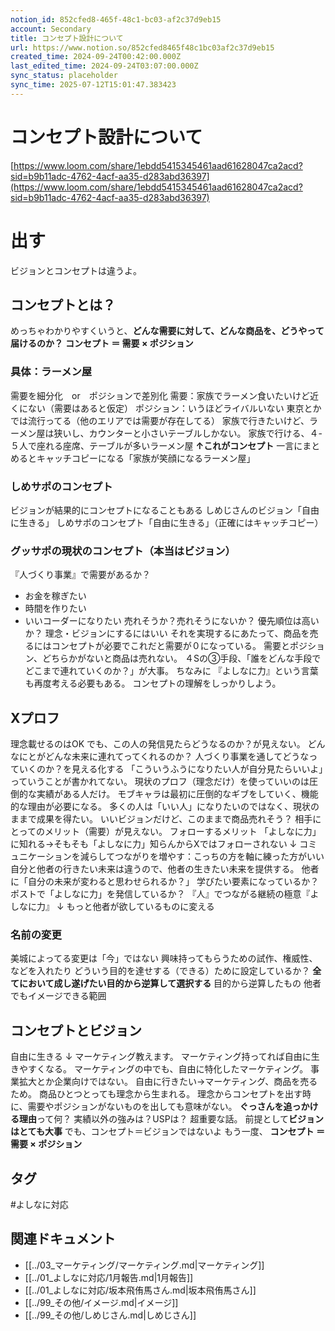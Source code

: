 ```yaml
---
notion_id: 852cfed8-465f-48c1-bc03-af2c37d9eb15
account: Secondary
title: コンセプト設計について
url: https://www.notion.so/852cfed8465f48c1bc03af2c37d9eb15
created_time: 2024-09-24T00:42:00.000Z
last_edited_time: 2024-09-24T03:07:00.000Z
sync_status: placeholder
sync_time: 2025-07-12T15:01:47.383423
---
```

# コンセプト設計について

[https://www.loom.com/share/1ebdd5415345461aad61628047ca2acd?sid=b9b11adc-4762-4acf-aa35-d283abd36397](https://www.loom.com/share/1ebdd5415345461aad61628047ca2acd?sid=b9b11adc-4762-4acf-aa35-d283abd36397)
# 出す
ビジョンとコンセプトは違うよ。
## コンセプトとは？
めっちゃわかりやすくいうと、**どんな需要に対して、どんな商品を、どうやって届けるのか？**
**コンセプト ＝ 需要 × ポジション**
### 具体：ラーメン屋
需要を細分化　or　ポジションで差別化
需要：家族でラーメン食いたいけど近くにない（需要はあると仮定）
ポジション：いうほどライバルいない
東京とかでは流行ってる（他のエリアでは需要が存在してる）
家族で行きたいけど、ラーメン屋は狭いし、カウンターと小さいテーブルしかない。
家族で行ける、４-５人で座れる座席、テーブルが多いラーメン屋
**↑これがコンセプト**
一言にまとめるとキャッチコピーになる「家族が笑顔になるラーメン屋」
### しめサポのコンセプト
ビジョンが結果的にコンセプトになることもある
しめじさんのビジョン「自由に生きる」
しめサポのコンセプト「自由に生きる」（正確にはキャッチコピー）
### グッサポの現状のコンセプト（本当はビジョン）
『人づくり事業』で需要があるか？
- お金を稼ぎたい
- 時間を作りたい
- いいコーダーになりたい
売れそうか？売れそうにないか？
優先順位は高いか？
理念・ビジョンにするにはいい
それを実現するにあたって、商品を売るにはコンセプトが必要でこれだと需要が０になっている。
需要とポジション、どちらかがないと商品は売れない。
４Sの③手段、「誰をどんな手段でどこまで連れていくのか？」が大事。
ちなみに
『よしなに力』という言葉も再度考える必要もある。
コンセプトの理解をしっかりしよう。
## Xプロフ
理念載せるのはOK
でも、この人の発信見たらどうなるのか？が見えない。
どんなにとがどんな未来に連れてってくれるのか？
人づくり事業を通してどうなっていくのか？を見える化する
「こういうふうになりたい人が自分見たらいいよ」っていうことが書かれてない。
現状のプロフ（理念だけ）を使っていいのは圧倒的な実績がある人だけ。
モブキャラは最初に圧倒的なギブをしていく、機能的な理由が必要になる。
多くの人は「いい人」になりたいのではなく、現状のままで成果を得たい。
いいビジョンだけど、このままで商品売れそう？
相手にとってのメリット（需要）が見えない。
フォローするメリット
「よしなに力」に知れる→そもそも「よしなに力」知らんからXではフォローされない
↓
コミュニケーションを減らしてつながりを増やす：こっちの方を軸に練った方がいい
自分と他者の行きたい未来は違うので、他者の生きたい未来を提供する。
他者に「自分の未来が変わると思わせられるか？」
学びたい要素になっているか？
ポストで「よしなに力」を発信しているか？
『人』でつながる継続の極意『よしなに力』
↓
もっと他者が欲しているものに変える
### 名前の変更
美城によってる変更は「今」ではない
興味持ってもらうための試作、権威性、などを入れたり
どういう目的を達せする（できる）ために設定しているか？
**全てにおいて成し遂げたい目的から逆算して選択する**
目的から逆算したもの
他者でもイメージできる範囲
## コンセプトとビジョン
自由に生きる
↓
マーケティング教えます。
マーケティング持ってれば自由に生きやすくなる。
マーケティングの中でも、自由に特化したマーケティング。
事業拡大とか企業向けではない。
自由に行きたい→マーケティング、商品を売るため。
商品ひとつとっても理念から生まれる。
理念からコンセプトを出す時に、需要やポジションがないものを出しても意味がない。
**ぐっさんを追っかける理由**って何？
実績以外の強みは？USPは？
超重要な話。
前提として**ビジョンはとても大事**
でも、コンセプト＝ビジョンではないよ
もう一度、
**コンセプト ＝ 需要 × ポジション**

## タグ

#よしなに対応 

## 関連ドキュメント

- [[../03_マーケティング/マーケティング.md|マーケティング]]
- [[../01_よしなに対応/1月報告.md|1月報告]]
- [[../01_よしなに対応/坂本飛侑馬さん.md|坂本飛侑馬さん]]
- [[../99_その他/イメージ.md|イメージ]]
- [[../99_その他/しめじさん.md|しめじさん]]
